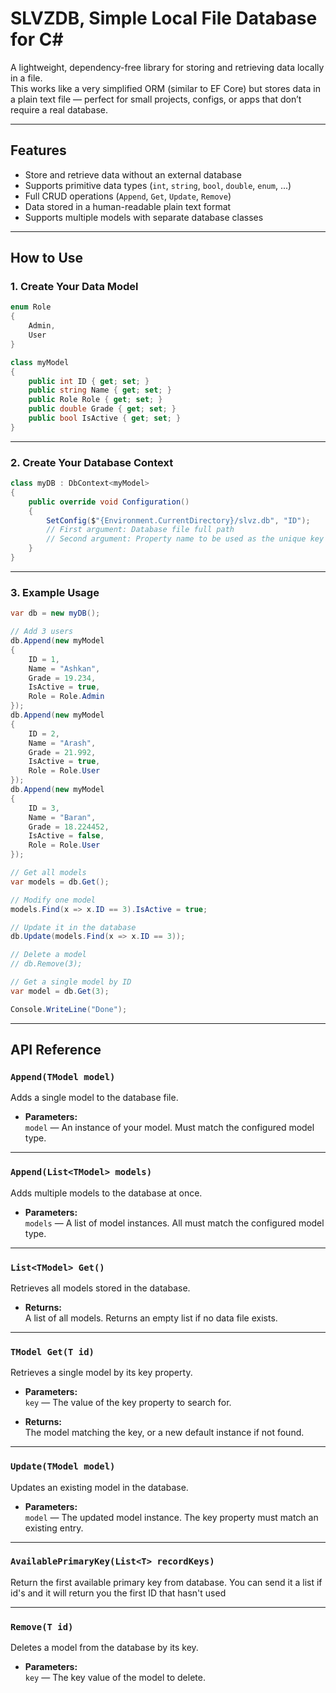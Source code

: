# SLVZDB, Simple Local File Database for C#

A lightweight, dependency-free library for storing and retrieving data locally in a file.  
This works like a very simplified ORM (similar to EF Core) but stores data in a plain text file — perfect for small projects, configs, or apps that don’t require a real database.

---

## Features

- Store and retrieve data without an external database
- Supports primitive data types (`int`, `string`, `bool`, `double`, `enum`, ...)
- Full CRUD operations (`Append`, `Get`, `Update`, `Remove`)
- Data stored in a human-readable plain text format
- Supports multiple models with separate database classes

---

## How to Use

### 1. Create Your Data Model
```csharp
enum Role
{
    Admin,
    User
}

class myModel
{
    public int ID { get; set; }
    public string Name { get; set; }
    public Role Role { get; set; }
    public double Grade { get; set; }
    public bool IsActive { get; set; }
}

```
---
### 2. Create Your Database Context
```csharp
class myDB : DbContext<myModel>
{
    public override void Configuration()
    {
        SetConfig($"{Environment.CurrentDirectory}/slvz.db", "ID");
        // First argument: Database file full path
        // Second argument: Property name to be used as the unique key
    }
}


```
---


### 3. Example Usage
```csharp
var db = new myDB();

// Add 3 users
db.Append(new myModel
{
    ID = 1,
    Name = "Ashkan",
    Grade = 19.234,
    IsActive = true,
    Role = Role.Admin
});
db.Append(new myModel
{
    ID = 2,
    Name = "Arash",
    Grade = 21.992,
    IsActive = true,
    Role = Role.User
});
db.Append(new myModel
{
    ID = 3,
    Name = "Baran",
    Grade = 18.224452,
    IsActive = false,
    Role = Role.User
});

// Get all models
var models = db.Get();

// Modify one model
models.Find(x => x.ID == 3).IsActive = true;

// Update it in the database
db.Update(models.Find(x => x.ID == 3));

// Delete a model
// db.Remove(3);

// Get a single model by ID
var model = db.Get(3);

Console.WriteLine("Done");


```
---

## API Reference

### `Append(TModel model)`
Adds a single model to the database file.

- **Parameters:**  
  `model` — An instance of your model. Must match the configured model type.

---

### `Append(List<TModel> models)`
Adds multiple models to the database at once.

- **Parameters:**  
  `models` — A list of model instances. All must match the configured model type.

---

### `List<TModel> Get()`
Retrieves all models stored in the database.

- **Returns:**  
  A list of all models. Returns an empty list if no data file exists.

---

### `TModel Get(T id)`
Retrieves a single model by its key property.

- **Parameters:**  
  `key` — The value of the key property to search for.

- **Returns:**  
  The model matching the key, or a new default instance if not found.

---

### `Update(TModel model)`
Updates an existing model in the database.

- **Parameters:**  
  `model` — The updated model instance. The key property must match an existing entry.

---

### `AvailablePrimaryKey(List<T> recordKeys)`
Return the first available primary key from database. You can send it a list if id's and it will return you the first ID that hasn't used


---

### `Remove(T id)`
Deletes a model from the database by its key.

- **Parameters:**  
  `key` — The key value of the model to delete.
